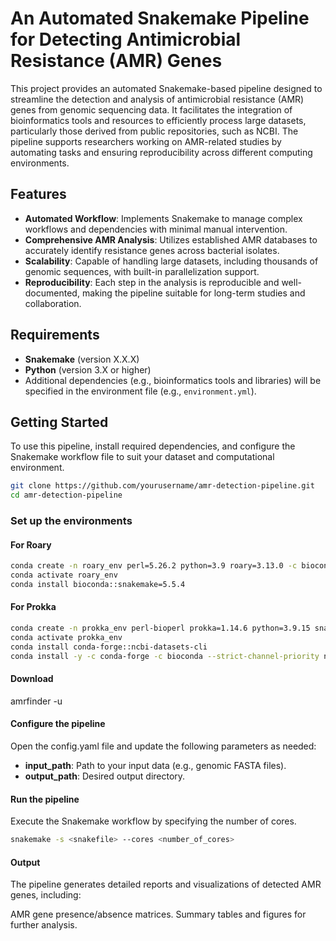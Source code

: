 # An Automated Snakemake Pipeline for Detecting Antimicrobial Resistance (AMR) Genes
This project provides an automated Snakemake-based pipeline designed to streamline the detection and analysis of antimicrobial resistance (AMR) genes from genomic sequencing data. It facilitates the integration of bioinformatics tools and resources to efficiently process large datasets, particularly those derived from public repositories, such as NCBI. The pipeline supports researchers working on AMR-related studies by automating tasks and ensuring reproducibility across different computing environments.

## Features
- **Automated Workflow**: Implements Snakemake to manage complex workflows and dependencies with minimal manual intervention.
- **Comprehensive AMR Analysis**: Utilizes established AMR databases to accurately identify resistance genes across bacterial isolates.
- **Scalability**: Capable of handling large datasets, including thousands of genomic sequences, with built-in parallelization support.
- **Reproducibility**: Each step in the analysis is reproducible and well-documented, making the pipeline suitable for long-term studies and collaboration.

## Requirements
- **Snakemake** (version X.X.X)
- **Python** (version 3.X or higher)
- Additional dependencies (e.g., bioinformatics tools and libraries) will be specified in the environment file (e.g., `environment.yml`).

## Getting Started
To use this pipeline, install required dependencies, and configure the Snakemake workflow file to suit your dataset and computational environment.

```bash
git clone https://github.com/yourusername/amr-detection-pipeline.git
cd amr-detection-pipeline
```
### Set up the environments
#### For Roary
```bash
conda create -n roary_env perl=5.26.2 python=3.9 roary=3.13.0 -c bioconda -c conda-forge
conda activate roary_env
conda install bioconda::snakemake=5.5.4
```

#### For Prokka
```bash
conda create -n prokka_env perl-bioperl prokka=1.14.6 python=3.9.15 snakemake=5.5.4 -c bioconda -c conda-forge
conda activate prokka_env
conda install conda-forge::ncbi-datasets-cli
conda install -y -c conda-forge -c bioconda --strict-channel-priority ncbi-amrfinderplus
```

#### Download
amrfinder -u

#### Configure the pipeline
Open the config.yaml file and update the following parameters as needed:

- **input_path**: Path to your input data (e.g., genomic FASTA files).
- **output_path**: Desired output directory.

#### Run the pipeline
Execute the Snakemake workflow by specifying the number of cores.

```bash
snakemake -s <snakefile> --cores <number_of_cores>
```

#### Output
The pipeline generates detailed reports and visualizations of detected AMR genes, including:

AMR gene presence/absence matrices.
Summary tables and figures for further analysis.
